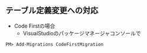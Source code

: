 ## テーブル定義変更への対応
* Code Firstの場合
    * VisualStudioのパッケージマネージャコンソールで
```PM> Enable-Migration
PM> Add-Migrations CodeFirstMigration
```